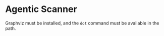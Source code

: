 # Agentic Scanner

Graphviz must be installed, and the `dot` command must be available in the path.

